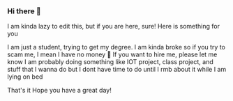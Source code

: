 ### Hi there 👋

<!--
**trungnguyenn43/trungnguyenn43** is a ✨ _special_ ✨ repository because its `README.md` (this file) appears on your GitHub profile.

Here are some ideas to get you started:

- 🔭 I’m currently working on ...
- 🌱 I’m currently learning ...
- 👯 I’m looking to collaborate on ...
- 🤔 I’m looking for help with ...
- 💬 Ask me about ...
- 📫 How to reach me: ...
- 😄 Pronouns: ...
- ⚡ Fun fact: ...
-->

I am kinda lazy to edit this, but if you are here, sure! Here is something for you

I am just a student, trying to get my degree. I am kinda broke so if you try to scam me, I mean I have no money 🥲 If you want to hire me, please let me know
I am probably doing something like IOT project, class project, and stuff that I wanna do but I dont have time to do until I rmb about it while I am lying on bed

That's it
Hope you have a great day!
